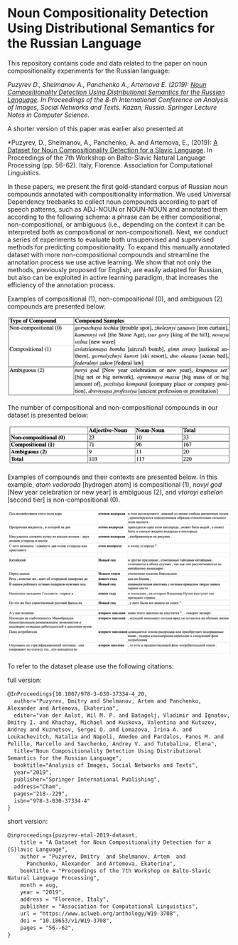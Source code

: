 # Noun Compositionality Detection Using Distributional Semantics for the Russian Language

This repository contains code and data related to the paper on noun compositionality experiments for the Russian language:

*Puzyrev D., Shelmanov A., Panchenko A., Artemova E. (2019): [Noun Compositionality Detection Using Distributional Semantics for the Russian Language](https://link.springer.com/chapter/10.1007/978-3-030-37334-4_20 ). In Proceedings of the 8-th International Conference on Analysis of Images, Social Networks and Texts. Kazan, Russia. Springer Lecture Notes in Computer Science.*

A shorter version of this paper was earlier also presented at 

*Puzyrev, D., Shelmanov, A., Panchenko, A. and Artemova, E., (2019): [A Dataset for Noun Compositionality Detection for a Slavic Language](https://www.aclweb.org/anthology/W19-3708/). In Proceedings of the 7th Workshop on Balto-Slavic Natural Language Processing (pp. 56-62). Italy, Florence. Association for Computational Linguistics.

In these papers, we present the first gold-standard corpus of Russian noun compounds annotated with compositionality information. We used Universal Dependency treebanks to collect noun compounds according to part of speech patterns, such as ADJ-NOUN or NOUN-NOUN and annotated them according to the following schema: a phrase can be either compositional, non-compositional, or ambiguous (i.e., depending on the context it can be interpreted both as compositional or non-compositional). Next, we conduct a series of experiments to evaluate both unsupervised and supervised methods for predicting compositionality. To expand this manually annotated dataset with more non-compositional compounds and streamline the annotation process we use active learning. We show that not only the methods, previously proposed for English, are easily adapted for Russian, but also can be exploited in active learning paradigm, that increases the efficiency of the annotation process.

Examples of compositional (1), non-compositional (0),  and ambiguous (2) compounds are presented below:

![examples](figs/table0.png)

The number of compositional and non-compositional compounds in our dataset is presented below:

![statistics of the dataset](figs/table1.png)

Examples of compounds and their contexts are presented below. In this example, *atom vodoroda* [hydrogen atom] is compositional (1), *novyi god* [New year celebration or new year] is ambiguous (2), and *vtoroyi eshelon* [second tier] is non-compositional (0).

![examples in context](figs/table2.png)

To refer to the dataset please use the following citations: 

full version: 

```
@InProceedings{10.1007/978-3-030-37334-4_20,
  author="Puzyrev, Dmitry and Shelmanov, Artem and Panchenko, Alexander and Artemova, Ekaterina",
  editor="van der Aalst, Wil M. P. and Batagelj, Vladimir and Ignatov, Dmitry I. and Khachay, Michael and Kuskova, Valentina and Kutuzov, Andrey and Kuznetsov, Sergei O. and Lomazova, Irina A. and Loukachevitch, Natalia and Napoli, Amedeo and Pardalos, Panos M. and Pelillo, Marcello and Savchenko, Andrey V. and Tutubalina, Elena",
  title="Noun Compositionality Detection Using Distributional Semantics for the Russian Language",
  booktitle="Analysis of Images, Social Networks and Texts",
  year="2019",
  publisher="Springer International Publishing",
  address="Cham",
  pages="218--229",
  isbn="978-3-030-37334-4"
}
```

short version:

```
@inproceedings{puzyrev-etal-2019-dataset,
    title = "A Dataset for Noun Compositionality Detection for a {S}lavic Language",
    author = "Puzyrev, Dmitry  and Shelmanov, Artem  and
      Panchenko, Alexander  and Artemova, Ekaterina",
    booktitle = "Proceedings of the 7th Workshop on Balto-Slavic Natural Language Processing",
    month = aug,
    year = "2019",
    address = "Florence, Italy",
    publisher = "Association for Computational Linguistics",
    url = "https://www.aclweb.org/anthology/W19-3708",
    doi = "10.18653/v1/W19-3708",
    pages = "56--62",
}
```
